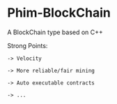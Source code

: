 # Phim-BlockChain

A BlockChain type based on C++

Strong Points:

	-> Velocity
	
	-> More reliable/fair mining
	
	-> Auto executable contracts
	
	-> ...
